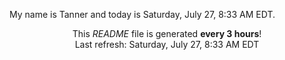My name is Tanner and today is Saturday, July 27, 8:33 AM EDT.

<p align="center">This <i>README</i> file is generated <b>every 3 hours</b>!</br>Last refresh: Saturday, July 27, 8:33 AM EDT<br /></p>
